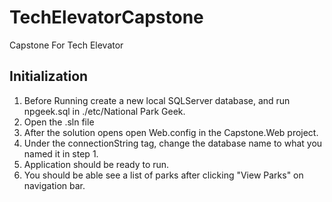 # TechElevatorCapstone
Capstone For Tech Elevator

## Initialization
1. Before Running create a new local SQLServer database, and run npgeek.sql in ./etc/National Park Geek.  
2. Open the .sln file
3. After the solution opens open Web.config in the Capstone.Web project.
4. Under the connectionString tag, change the database name to what you named it in step 1.
5. Application should be ready to run.
6. You should be able see a list of parks after clicking "View Parks" on navigation bar.
